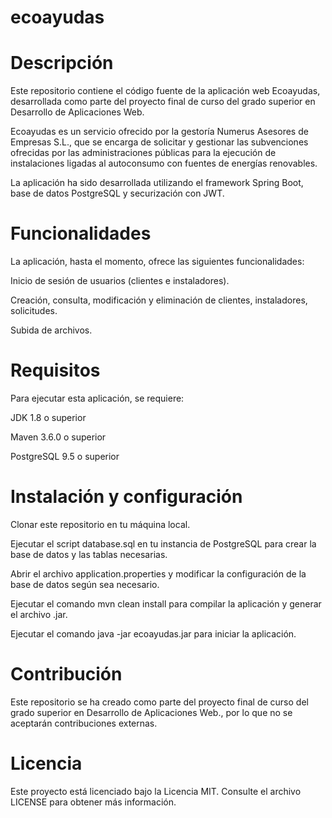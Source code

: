# ecoayudas

# Descripción

Este repositorio contiene el código fuente de la aplicación web Ecoayudas, desarrollada como parte del proyecto final de curso del grado superior en Desarrollo de Aplicaciones Web.

Ecoayudas es un servicio ofrecido por la gestoría Numerus Asesores de Empresas S.L.,
que se encarga de solicitar y gestionar las subvenciones ofrecidas por las administraciones públicas para la ejecución de instalaciones ligadas al autoconsumo con fuentes de energías renovables.

La aplicación ha sido desarrollada utilizando el framework Spring Boot, base de datos PostgreSQL y securización con JWT.

# Funcionalidades

La aplicación, hasta el momento, ofrece las siguientes funcionalidades:

Inicio de sesión de usuarios (clientes e instaladores).

Creación, consulta, modificación y eliminación de clientes, instaladores, solicitudes.

Subida de archivos.

# Requisitos

Para ejecutar esta aplicación, se requiere:

JDK 1.8 o superior

Maven 3.6.0 o superior

PostgreSQL 9.5 o superior

# Instalación y configuración

Clonar este repositorio en tu máquina local.

Ejecutar el script database.sql en tu instancia de PostgreSQL para crear la base de datos y las tablas necesarias.

Abrir el archivo application.properties y modificar la configuración de la base de datos según sea necesario.

Ejecutar el comando mvn clean install para compilar la aplicación y generar el archivo .jar.

Ejecutar el comando java -jar ecoayudas.jar para iniciar la aplicación.

# Contribución

Este repositorio se ha creado como parte del proyecto final de curso del grado superior en Desarrollo de Aplicaciones Web., por lo que no se aceptarán contribuciones externas.

# Licencia

Este proyecto está licenciado bajo la Licencia MIT. Consulte el archivo LICENSE para obtener más información.
